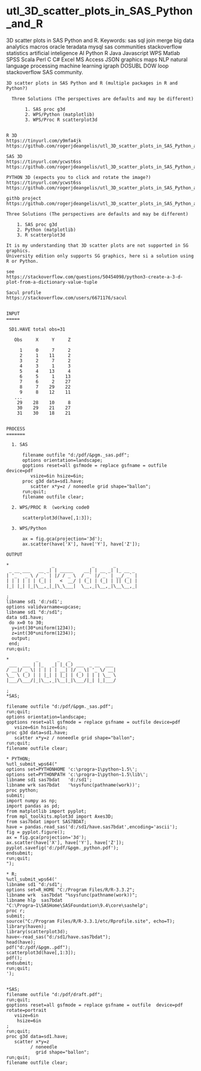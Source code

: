 # utl_3D_scatter_plots_in_SAS_Python_and_R
3D scatter plots in SAS Python and R.  Keywords: sas sql join merge big data analytics macros oracle teradata mysql sas communities stackoverflow statistics artificial inteligence AI Python R Java Javascript WPS Matlab SPSS Scala Perl C C# Excel MS Access JSON graphics maps NLP natural language processing machine learning igraph DOSUBL DOW loop stackoverflow SAS community.

    3D scatter plots in SAS Python and R (multiple packages in R and Python?)

      Three Solutions (The perspectives are defaults and may be different)

           1. SAS proc g3d
           2. WPS/Python (matplotlib)
           3. WPS/Proc R scatterplot3d


    R 3D
    https://tinyurl.com/y9mfa4jk
    https://github.com/rogerjdeangelis/utl_3D_scatter_plots_in_SAS_Python_and_R/blob/master/utl_3D_scatter_plots_in_SAS_Python_and_R.pdf

    SAS 3D
    https://tinyurl.com/ycwst6ss
    https://github.com/rogerjdeangelis/utl_3D_scatter_plots_in_SAS_Python_and_R/blob/master/utl_3D_scatter_plots_in_SAS_Python_and_R_sas.pd

    PYTHON 3D (expects you to click and rotate the image?)
    https://tinyurl.com/ycwst6ss
    https://github.com/rogerjdeangelis/utl_3D_scatter_plots_in_SAS_Python_and_R/blob/master/utl_3D_scatter_plots_in_SAS_Python_and_R_python

    githb project
    https://github.com/rogerjdeangelis/utl_3D_scatter_plots_in_SAS_Python_and_R

    Three Solutions (The perspectives are defaults and may be different)

        1. SAS proc g3d
        2. Python (matplotlib)
        3. R scatterplot3d

    It is my understanding that 3D scatter plots are not supported in SG graphics.
    University edition only supports SG graphics, here si a solution using R or Python.

    see
    https://stackoverflow.com/questions/50454098/python3-create-a-3-d-plot-from-a-dictionary-value-tuple

    Sacul profile
    https://stackoverflow.com/users/6671176/sacul


    INPUT
    =====

     SD1.HAVE total obs=31

       Obs     X     Y     Z

         1     0     7     2
         2     1    11     2
         3     2     7     2
         4     3     1     3
         5     4    13     4
         6     5     1    13
         7     6     2    27
         8     7    29    22
         9     8    12    11
       ...
        29    28    10     8
        30    29    21    27
        31    30    18    21


    PROCESS
    =======

      1. SAS

          filename outfile "d:/pdf/&pgm._sas.pdf";
          options orientation=landscape;
          goptions reset=all gsfmode = replace gsfname = outfile device=pdf
             vsize=6in hsize=6in;
          proc g3d data=sd1.have;
             scatter x*y=z / noneedle grid shape="ballon";
          run;quit;
          filename outfile clear;

      2. WPS/PROC R  (working code0

          scatterplot3d(have[,1:3]);

      3. WPS/Python

          ax = fig.gca(projection='3d');
          ax.scatter(have['X'], have['Y'], have['Z']);

    OUTPUT

    *                _              _       _
     _ __ ___   __ _| | _____    __| | __ _| |_ __ _
    | '_ ` _ \ / _` | |/ / _ \  / _` |/ _` | __/ _` |
    | | | | | | (_| |   <  __/ | (_| | (_| | || (_| |
    |_| |_| |_|\__,_|_|\_\___|  \__,_|\__,_|\__\__,_|

    ;
    libname sd1 'd:/sd1';
    options validvarname=upcase;
    libname sd1 "d:/sd1";
    data sd1.have;
     do x=0 to 30;
      y=int(30*uniform(1234));
      z=int(30*uniform(1234));
      output;
     end;
    run;quit;

    *          _       _   _
     ___  ___ | |_   _| |_(_) ___  _ __  ___
    / __|/ _ \| | | | | __| |/ _ \| '_ \/ __|
    \__ \ (_) | | |_| | |_| | (_) | | | \__ \
    |___/\___/|_|\__,_|\__|_|\___/|_| |_|___/

    ;
    *SAS;

    filename outfile "d:/pdf/&pgm._sas.pdf";
    run;quit;
    options orientation=landscape;
    goptions reset=all gsfmode = replace gsfname = outfile device=pdf
       vsize=6in hsize=6in;
    proc g3d data=sd1.have;
       scatter x*y=z / noneedle grid shape="ballon";
    run;quit;
    filename outfile clear;

    * PYTHON;
    %utl_submit_wps64("
    options set=PYTHONHOME 'c:\progra~1\python~1.5\';
    options set=PYTHONPATH 'c:\progra~1\python~1.5\lib\';
    libname sd1 sas7bdat   'd:/sd1';
    libname wrk sas7bdat   '%sysfunc(pathname(work))';
    proc python;
    submit;
    import numpy as np;
    import pandas as pd;
    from matplotlib import pyplot;
    from mpl_toolkits.mplot3d import Axes3D;
    from sas7bdat import SAS7BDAT;
    have = pandas.read_sas('d:/sd1/have.sas7bdat',encoding='ascii');
    fig = pyplot.figure();
    ax = fig.gca(projection='3d');
    ax.scatter(have['X'], have['Y'], have['Z']);
    pyplot.savefig('d:/pdf/&pgm._python.pdf');
    endsubmit;
    run;quit;
    ");

    * R;
    %utl_submit_wps64('
    libname sd1 "d:/sd1";
    options set=R_HOME "C:/Program Files/R/R-3.3.2";
    libname wrk  sas7bdat "%sysfunc(pathname(work))";
    libname hlp  sas7bdat "C:\Progra~1\SASHome\SASFoundation\9.4\core\sashelp";
    proc r;
    submit;
    source("C:/Program Files/R/R-3.3.1/etc/Rprofile.site", echo=T);
    library(haven);
    library(scatterplot3d);
    have<-read_sas("d:/sd1/have.sas7bdat");
    head(have);
    pdf("d:/pdf/&pgm..pdf");
    scatterplot3d(have[,1:3]);
    pdf();
    endsubmit;
    run;quit;
    ');


    *SAS;
    filename outfile "d:/pdf/draft.pdf";
    run;quit;
    goptions reset=all gsfmode = replace gsfname = outfile  device=pdf rotate=portrait
       vsize=6in
        hsize=6in
    ;
    run;quit;
    proc g3d data=sd1.have;
       scatter x*y=z
             / noneedle
               grid shape="ballon";
    run;quit;
    filename outfile clear;


